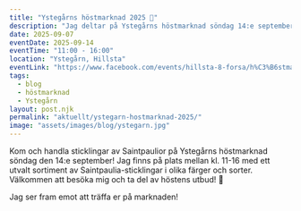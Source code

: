```yaml
---
title: "Ystegårns höstmarknad 2025 🍂"
description: "Jag deltar på Ystegårns höstmarknad söndag 14:e september kl. 11-16. Kom och handla vackra sticklingar!"
date: 2025-09-07
eventDate: 2025-09-14
eventTime: "11:00 - 16:00"
location: "Ystegårn, Hillsta"
eventLink: "https://www.facebook.com/events/hillsta-8-forsa/h%C3%B6stmarknad-p%C3%A5-ysteg%C3%A5rn/739740315302068/"
tags:
  - blog
  - höstmarknad
  - Ystegårn
layout: post.njk
permalink: "aktuellt/ystegarn-hostmarknad-2025/"
image: "assets/images/blog/ystegarn.jpg"
---
```


Kom och handla sticklingar av Saintpaulior på Ystegårns höstmarknad söndag den 14:e september! Jag finns på plats mellan kl. 11-16 med ett utvalt sortiment av Saintpaulia-sticklingar i olika färger och sorter. Välkommen att besöka mig och ta del av höstens utbud! 🍂

Jag ser fram emot att träffa er på marknaden!
